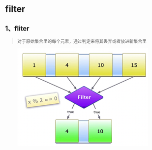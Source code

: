 # filter



## 1、fliter

> 对于原始集合里的每个元素，通过判定来将其丢弃或者放进新集合里

<figure><img src="../../.gitbook/assets/image (1) (1).png" alt=""><figcaption></figcaption></figure>

